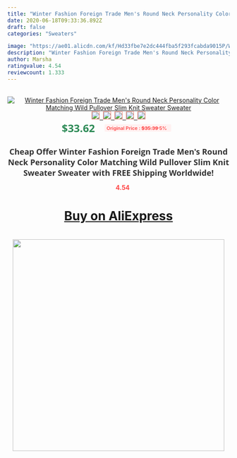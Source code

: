 ```yaml
---
title: "Winter Fashion Foreign Trade Men's Round Neck Personality Color Matching Wild Pullover Slim Knit Sweater Sweater"
date: 2020-06-18T09:33:36.892Z
draft: false
categories: "Sweaters"

image: "https://ae01.alicdn.com/kf/Hd33fbe7e2dc444fba5f293fcabda9015P/Winter-Fashion-Foreign-Trade-Men-s-Round-Neck-Personality-Color-Matching-Wild-Pullover-Slim-Knit-Sweater.jpg"
description: "Winter Fashion Foreign Trade Men's Round Neck Personality Color Matching Wild Pullover Slim Knit Sweater Sweater"
author: Marsha
ratingvalue: 4.54
reviewcount: 1.333
---
```

<br>
<div style="text-align: center;">
<a href="https://s.click.aliexpress.com/e/_A3NMZf" target="_blank" rel="nofollow noopener noreferrer"><img alt="Winter Fashion Foreign Trade Men's Round Neck Personality Color Matching Wild Pullover Slim Knit Sweater Sweater" class="magnifier-image" src="https://ae01.alicdn.com/kf/Hd33fbe7e2dc444fba5f293fcabda9015P/Winter-Fashion-Foreign-Trade-Men-s-Round-Neck-Personality-Color-Matching-Wild-Pullover-Slim-Knit-Sweater.jpg_640x640.jpg">
<br>
<img style="border:1px solid salmon" src="https://ae01.alicdn.com/kf/Hd33fbe7e2dc444fba5f293fcabda9015P/Winter-Fashion-Foreign-Trade-Men-s-Round-Neck-Personality-Color-Matching-Wild-Pullover-Slim-Knit-Sweater.jpg_120x120.jpg">&nbsp;&nbsp;<img style="border:1px solid salmon" src="https://ae01.alicdn.com/kf/Hcca6ac3a09434798987e43384ad61b0av/Winter-Fashion-Foreign-Trade-Men-s-Round-Neck-Personality-Color-Matching-Wild-Pullover-Slim-Knit-Sweater.jpg_120x120.jpg">&nbsp;&nbsp;<img style="border:1px solid salmon" src="https://ae01.alicdn.com/kf/H82168c82dcd84328801587cfde2271ce7/Winter-Fashion-Foreign-Trade-Men-s-Round-Neck-Personality-Color-Matching-Wild-Pullover-Slim-Knit-Sweater.jpg_120x120.jpg">&nbsp;&nbsp;<img style="border:1px solid salmon" src="https://ae01.alicdn.com/kf/H039a3d66212549a0a22f668c624a4f70P/Winter-Fashion-Foreign-Trade-Men-s-Round-Neck-Personality-Color-Matching-Wild-Pullover-Slim-Knit-Sweater.jpg_120x120.jpg">&nbsp;&nbsp;<img style="border:1px solid salmon" src="https://ae01.alicdn.com/kf/He2c10b7be5804334be149738251d3d05B/Winter-Fashion-Foreign-Trade-Men-s-Round-Neck-Personality-Color-Matching-Wild-Pullover-Slim-Knit-Sweater.jpg_120x120.jpg"></a></div><br0>
<div style="text-align: center;"><span style="background-color: white; border: 0px; box-sizing: border-box; color: seagreen; display: inline-block; font-family: &quot;open sans&quot; , &quot;arial&quot; , &quot;helvetica&quot; , sans-serif , &quot;heiti&quot;; font-size: 24px; font-stretch: inherit; font-weight: 700; line-height: inherit; margin: 0px 10px 0px 0px; padding: 0px; vertical-align: middle;">$33.62 </span>
<span style="background: rgb(255 , 241 , 241); border-radius: 3px; border: 0px; box-sizing: border-box; color: #ff4747; display: inline-block; font-family: inherit; font-size: 12px; font-stretch: inherit; font-style: inherit; font-variant: inherit; font-weight: 600; line-height: inherit; margin: 0px; padding: 2px 5px; transform: scale(0.9); vertical-align: middle;">Original Price : <b style="text-decoration: line-through;">$35.39 </b> 5%&nbsp;&nbsp;</span></div>
<h1 style="color: #333333; display: inline-block; font-family: &quot;open sans&quot; , &quot;arial&quot; , &quot;helvetica&quot; , sans-serif , &quot;heiti&quot;; font-size: 18px; font-stretch: inherit; font-weight: 700; text-align: center;">Cheap Offer Winter Fashion Foreign Trade Men's Round Neck Personality Color Matching Wild Pullover Slim Knit Sweater Sweater with FREE Shipping Worldwide!</h1>
<div style="color: #ff4747; text-align: center;">
<img src="https://4.bp.blogspot.com/-M0ZcTcb-5uY/XleCXlxnR4I/AAAAAAAAAEc/OrjgMkXV1oMQFaCRZj5HQwOCBcu3w1FegCPcBGAYYCw/s1600/star.png" style="height: 15px;">&nbsp;<b>4.54</b></div>
<div class="button_cont" align="center"><a class="buynow_a" href="https://s.click.aliexpress.com/e/_A3NMZf" target="_blank" rel="nofollow noopener noreferrer"><H1>Buy on AliExpress</H1></a></div><br>
<div class="separator" style="clear: both; text-align: center;">
<img src="https://lh3.googleusercontent.com/-pTy5HemUv9M/XlePHvY0dAI/AAAAAAAAAE4/0nX5iRUoIWY8eMW9Dpxeirr157OZliDIgCLcBGAsYHQ/s1600/badge.gif" width="480">
</div>
